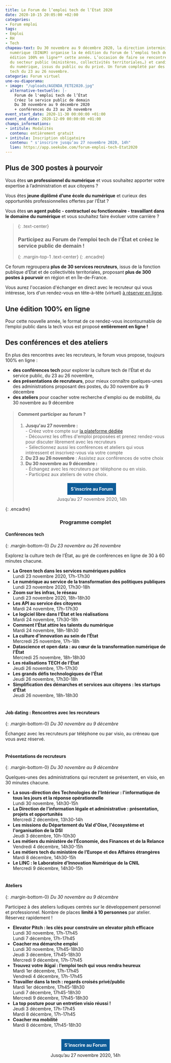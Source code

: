 ```yaml
---
title: Le Forum de l’emploi tech de l’État 2020
date: 2020-10-15 20:05:00 +02:00
categories:
- Forum emploi
tags:
- Emploi
- RH
- Tech
chapeau-text: Du 30 novembre au 9 décembre 2020, la direction interministérielle du
  numérique (DINUM) organise la 4e édition du Forum de l’emploi tech de l’État, **une
  édition 100% en ligne** cette année. L’occasion de faire se rencontrer recruteurs
  du secteur public (ministères, collectivités territoriales…) et candidats professionnels
  du numérique, issus du public ou du privé. Un forum complété par des conférences
  tech du 23 au 26 novembre.
categorie: Forum virtuel
une-ou-diaporama:
- image: "/uploads/AGENDA_FETE2020.jpg"
  alternative-textuelle: |-
    Forum de l'emploi tech de l’État
    Créez le service public de demain
    Du 30 novembre au 9 décembre 2020
    + conférences du 23 au 26 novembre
event_start_date: 2020-11-30 00:00:00 +01:00
event_end_date: 2020-12-09 00:00:00 +01:00
champs_informations:
- intitule: Modalités
  contenu: entièrement gratuit
- intitule: Inscription obligatoire
  contenu: " s'inscrire jusqu’au 27 novembre 2020, 14h"
  lien: https://app.seekube.com/forum-emploi-tech-Etat2020
---
```


<style>
.button {
background-color: #0d5c98;
border: 1px solid white;
color: white;
padding: 10px 10px;
text-align: center;
text-decoration: none;
display: inline-block;
font-style: normal;
margin: 4px 2px;
cursor: pointer;
}
</style>

## Plus de 300 postes à pourvoir

Vous êtes **un professionnel du numérique** et vous souhaitez apporter votre expertise à l’administration et aux citoyens ?

Vous êtes **jeune diplômé d’une école du numérique** et curieux des opportunités professionnelles offertes par l’État ?

Vous êtes **un agent public - contractuel ou fonctionnaire - travaillant dans le domaine du numérique** et vous souhaitez faire évoluer votre carrière ?

> {: .text-center}
>
> ### **Participez au Forum de l’emploi tech de l’État et créez le service public de demain !**
>
> {: .margin-top-1 .text-center}
{: .encadre}

Ce forum regroupera **plus de 30 services recruteurs**, issus de la fonction publique d’État et de collectivités territoriales, proposant **plus de 300 postes à pourvoir** en région et en Île-de-France.

Vous aurez l'occasion d'échanger en direct avec le recruteur qui vous intéresse, lors d'un rendez-vous en tête-à-tête (virtuel) [à réserver en ligne](https://app.seekube.com/forum-emploi-tech-Etat2020).

## Une édition 100% en ligne

Pour cette nouvelle année, le format de ce rendez-vous incontournable de l’emploi public dans la tech vous est proposé **entièrement en ligne !**
<br>

## Des conférences et des ateliers

En plus des rencontres avec les recruteurs, le forum vous propose, toujours 100% en ligne :

* **des conférences tech** pour explorer la culture tech de l’État et du service public, du 23 au 26 novembre,
* **des présentations de recruteurs**, pour mieux connaître quelques-unes des administrations proposant des postes, du 30 novembre au 9 décembre
* **des ateliers** pour coacher votre recherche d'emploi ou de mobilité, du 30 novembre au 9 décembre

> #### Comment participer au forum ?
> 1. **Jusqu'au 27 novembre :** 
> <br>- Créez votre compte sur [la plateforme dédiée](https://app.seekube.com/forum-emploi-tech-Etat2020)
> <br>- Découvrez les offres d'emploi proposées et prenez rendez-vous pour discuter librement avec les recruteurs
> <br>- Sélectionnez aussi les conférences et ateliers qui vous intéressent et inscrivez-vous via votre compte
> 2. **Du 23 au 26 novembre** : Assistez aux conférences de votre choix
> 3. **Du 30 novembre au 9 décembre :** 
> <br>- Échangez avec les recruteurs par téléphone ou en visio. 
> <br>- Participez aux ateliers de votre choix.
> <div align="center">
> <a href="https://app.seekube.com/forum-emploi-tech-Etat2020" class="button"><b>S'inscrire au Forum</b></a>
> <br>Jusqu’au 27 novembre 2020, 14h
> </div>
{: .encadre}


<div align="center"><h3>Programme complet</h3></div>

#### **Conférences tech**
{: .margin-bottom-0}
*Du 23 novembre au 26 novembre*

Explorez la culture tech de l’État, au gré de conférences en ligne de 30 à 60 minutes chacune.

* **La Green tech dans les services numériques publics**
  <br>Lundi 23 novembre 2020, 17h-17h30
* **Le numérique au service de la transformation des politiques publiques**
  <br>Lundi 23 novembre 2020, 17h30-18h
* **Zoom sur les infras, le réseau**
  <br>Lundi 23 novembre 2020, 18h-18h30
* **Les API au service des citoyens**
  <br>Mardi 24 novembre, 17h-17h30
* **Le logiciel libre dans l’État et les réalisations**
  <br>Mardi 24 novembre, 17h30-18h
* **Comment l’État attire les talents du numérique**
  <br>Mardi 24 novembre, 18h-18h30
* **La culture d'innovation au sein de l’État**
  <br>Mercredi 25 novembre, 17h-18h
* **Datascience et open data : au cœur de la transformation numérique de l’État**
  <br>Mercredi 25 novembre, 18h-18h30
* **Les réalisations TECH de l’État**
  <br>Jeudi 26 novembre, 17h-17h30
* **Les grands défis technologiques de l’État**
  <br>Jeudi 26 novembre, 17h30-18h
* **Simplification des démarches et services aux citoyens : les startups d’État**
  <br>Jeudi 26 novembre, 18h-18h30
  <br>
  <br>

#### **Job dating : Rencontres avec les recruteurs**
{: .margin-bottom-0}
*Du 30 novembre au 9 décembre*

Échangez avec les recruteurs par téléphone ou par visio, au créneau que vous avez réservé.
<br>
<br>

#### **Présentations de recruteurs**
{: .margin-bottom-0}
*Du 30 novembre au 9 décembre*

Quelques-unes des administrations qui recrutent se présentent, en visio, en 30 minutes chacune.

* **La sous-direction des Technologies de l'Intérieur : l'informatique de tous les jours et la réponse opérationnelle**
  <br>Lundi 30 novembre, 14h30-15h
* **La Direction de l’information légale et administrative : présentation, projets et opportunités**
  <br>Mercredi 2 décembre, 13h30-14h
* **Les missions du Département du Val d'Oise, l'écosystème et l'organisation de la DSI**
  <br>Jeudi 3 décembre, 10h-10h30
* **Les métiers du ministère de l’Économie, des Finances et de la Relance**
  <br>Vendredi 4 décembre, 14h30-15h
* **Les métiers tech du ministère de l’Europe et des Affaires étrangères**
  <br>Mardi 8 décembre, 14h30-15h
* **Le LINC : le Laboratoire d’Innovation Numérique de la CNIL**
  <br>Mercredi 9 décembre, 14h30-15h
  <br>
  <br>

#### **Ateliers**
{: .margin-bottom-0}
*Du 30 novembre au 9 décembre*

Participez à des ateliers ludiques centrés sur le développement personnel et professionnel.
Nombre de places **limité à 10 personnes** par atelier. Réservez rapidement !

* **Elevator Pitch : les clés pour construire un elevator pitch efficace**
  <br>Lundi 30 novembre, 17h-17h45
  <br>Lundi 7 décembre, 17h-17h45
* **Coacher ma démarche emploi**
  <br>Lundi 30 novembre, 17h45-18h30
  <br>Jeudi 3 décembre, 17h45-18h30
  <br>Mercredi 9 décembre, 17h-17h45
* **Trouvez votre ikigaï : l’emploi tech qui vous rendra heureux**
  <br>Mardi 1er décembre, 17h-17h45
  <br>Vendredi 4 décembre, 17h-17h45
* **Travailler dans la tech : regards croisés privé/public**
  <br>Mardi 1er décembre, 17h45-18h30
  <br>Lundi 7 décembre, 17h45-18h30
  <br>Mercredi 9 décembre, 17h45-18h30
* **La top posture pour un entretien visio réussi !**
  <br>Jeudi 3 décembre, 17h-17h45
  <br>Mardi 8 décembre, 17h-17h45
* **Coacher ma mobilité**
  <br>Mardi 8 décembre, 17h45-18h30
  <br>
  <br>

<div align="center">
<a href="https://app.seekube.com/forum-emploi-tech-Etat2020" class="button"><b>S'inscrire au Forum</b></a>
<br>Jusqu’au 27 novembre 2020, 14h
</div>
<br>
<br>